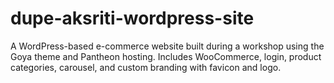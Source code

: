 # dupe-aksriti-wordpress-site
A WordPress-based e-commerce website built during a workshop using the Goya theme and Pantheon hosting. Includes WooCommerce, login, product categories, carousel, and custom branding with favicon and logo.
